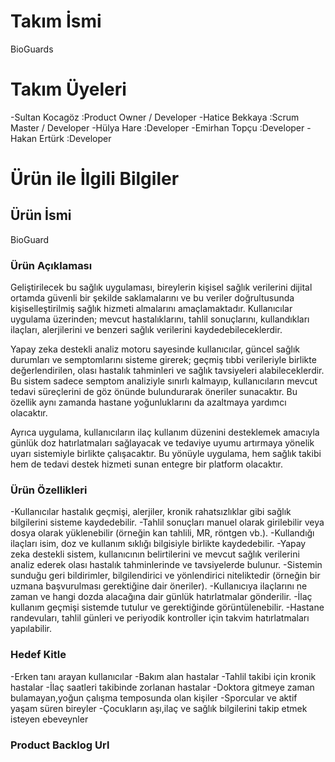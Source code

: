 # Takım İsmi
BioGuards

# Takım Üyeleri
-Sultan Kocagöz  :Product Owner / Developer
-Hatice Bekkaya  :Scrum Master / Developer
-Hülya Hare      :Developer
-Emirhan Topçu   :Developer
-Hakan Ertürk    :Developer

# Ürün ile İlgili Bilgiler
## Ürün İsmi
BioGuard
### Ürün Açıklaması
Geliştirilecek bu sağlık uygulaması, bireylerin kişisel sağlık verilerini dijital ortamda güvenli bir şekilde saklamalarını ve bu veriler doğrultusunda kişiselleştirilmiş sağlık hizmeti almalarını amaçlamaktadır. Kullanıcılar uygulama üzerinden; mevcut hastalıklarını, tahlil sonuçlarını, kullandıkları ilaçları, alerjilerini ve benzeri sağlık verilerini kaydedebileceklerdir.

Yapay zeka destekli analiz motoru sayesinde kullanıcılar, güncel sağlık durumları ve semptomlarını sisteme girerek; geçmiş tıbbi verileriyle birlikte değerlendirilen, olası hastalık tahminleri ve sağlık tavsiyeleri alabileceklerdir. Bu sistem sadece semptom analiziyle sınırlı kalmayıp, kullanıcıların mevcut tedavi süreçlerini de göz önünde bulundurarak öneriler sunacaktır. Bu özellik aynı zamanda hastane yoğunluklarını da azaltmaya yardımcı olacaktır.

Ayrıca uygulama, kullanıcıların ilaç kullanım düzenini desteklemek amacıyla günlük doz hatırlatmaları sağlayacak ve tedaviye uyumu artırmaya yönelik uyarı sistemiyle birlikte çalışacaktır. Bu yönüyle uygulama, hem sağlık takibi hem de tedavi destek hizmeti sunan entegre bir platform olacaktır.

### Ürün Özellikleri
-Kullanıcılar hastalık geçmişi, alerjiler, kronik rahatsızlıklar gibi sağlık bilgilerini sisteme kaydedebilir.
-Tahlil sonuçları manuel olarak girilebilir veya dosya olarak yüklenebilir (örneğin kan tahlili, MR, röntgen vb.).
-Kullandığı ilaçları isim, doz ve kullanım sıklığı bilgisiyle birlikte kaydedebilir.
-Yapay zeka destekli sistem, kullanıcının belirtilerini ve mevcut sağlık verilerini analiz ederek olası hastalık tahminlerinde ve tavsiyelerde bulunur.
-Sistemin sunduğu geri bildirimler, bilgilendirici ve yönlendirici niteliktedir (örneğin bir uzmana başvurulması gerektiğine dair öneriler).
-Kullanıcıya ilaçlarını ne zaman ve hangi dozda alacağına dair günlük hatırlatmalar gönderilir.
-İlaç kullanım geçmişi sistemde tutulur ve gerektiğinde görüntülenebilir.
-Hastane randevuları, tahlil günleri ve periyodik kontroller için takvim hatırlatmaları yapılabilir.

### Hedef Kitle
-Erken tanı arayan kullanıcılar
-Bakım alan hastalar
-Tahlil takibi için kronik hastalar
-İlaç saatleri takibinde zorlanan hastalar
-Doktora gitmeye zaman bulamayan,yoğun çalışma temposunda olan kişiler
-Sporcular ve aktif yaşam süren bireyler
-Çocukların aşı,ilaç ve sağlık bilgilerini takip etmek isteyen ebeveynler

### Product Backlog Url
